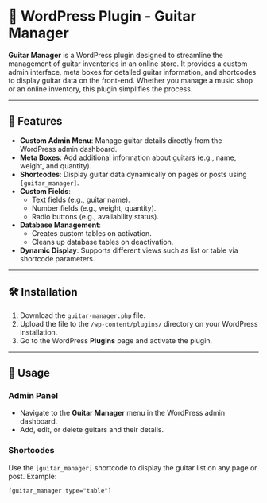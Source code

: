 # 🎸 WordPress Plugin - Guitar Manager

**Guitar Manager** is a WordPress plugin designed to streamline the management of guitar inventories in an online store. It provides a custom admin interface, meta boxes for detailed guitar information, and shortcodes to display guitar data on the front-end. Whether you manage a music shop or an online inventory, this plugin simplifies the process.

---

## 🌟 Features

- **Custom Admin Menu**: Manage guitar details directly from the WordPress admin dashboard.
- **Meta Boxes**: Add additional information about guitars (e.g., name, weight, and quantity).
- **Shortcodes**: Display guitar data dynamically on pages or posts using `[guitar_manager]`.
- **Custom Fields**:
  - Text fields (e.g., guitar name).
  - Number fields (e.g., weight, quantity).
  - Radio buttons (e.g., availability status).
- **Database Management**:
  - Creates custom tables on activation.
  - Cleans up database tables on deactivation.
- **Dynamic Display**: Supports different views such as list or table via shortcode parameters.

---

## 🛠️ Installation

1. Download the `guitar-manager.php` file.
2. Upload the file to the `/wp-content/plugins/` directory on your WordPress installation.
3. Go to the WordPress **Plugins** page and activate the plugin.

---

## 🚀 Usage

### Admin Panel
- Navigate to the **Guitar Manager** menu in the WordPress admin dashboard.
- Add, edit, or delete guitars and their details.

### Shortcodes
Use the `[guitar_manager]` shortcode to display the guitar list on any page or post. Example:

```html
[guitar_manager type="table"]
